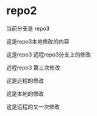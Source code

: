 # repo2

当前分支是 repo3

这是repo3本地修改的内容

这是repo3 远程repo3分支上的修改

远程repo3 第三次修改

这是远程的修改

这是本地的修改

这是远程的又一次修改
